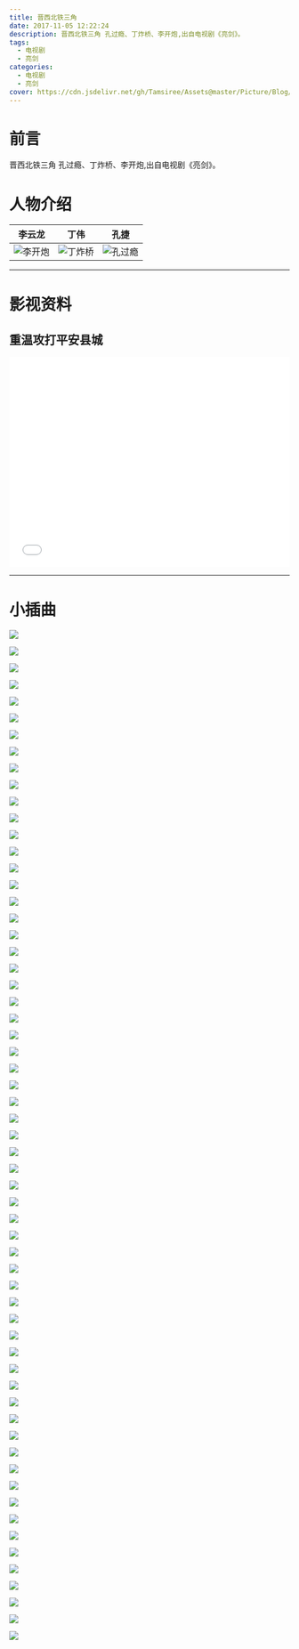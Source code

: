 ```yaml
---
title: 晋西北铁三角
date: 2017-11-05 12:22:24
description: 晋西北铁三角 孔过瘾、丁炸桥、李开炮,出自电视剧《亮剑》。
tags:
  - 电视剧
  - 亮剑
categories:
  - 电视剧
  - 亮剑
cover: https://cdn.jsdelivr.net/gh/Tamsiree/Assets@master/Picture/Blog/Cover/t01735cb17ef572c6ec.jpg
---
```

# 前言
晋西北铁三角 孔过瘾、丁炸桥、李开炮,出自电视剧《亮剑》。

# 人物介绍

| 李云龙 | 丁伟 | 孔捷 |
| :-------: | :-------: | :-------: |
| ![李开炮](https://cdn.jsdelivr.net/gh/Tamsiree/Assets@master/Picture/Blog/Post/05c7763e6709c93d7317e1bc923df8dcd30054e0.jpg) | ![丁炸桥](https://cdn.jsdelivr.net/gh/Tamsiree/Assets@master/Picture/Blog/Post/340cd800baa1cd1178539d6bb412c8fcc1ce2de0.jpg) | ![孔过瘾](https://cdn.jsdelivr.net/gh/Tamsiree/Assets@master/Picture/Blog/Post/f5c2ba1bb051f819d69cec01d7b44aed2f73e715.jpg) |

---

# 影视资料
## 重温攻打平安县城

<div style="position: relative; width: 100%; height: 0; padding-bottom: 75%;"><iframe src="//player.bilibili.com/player.html?aid=42114120&cid=73929458&page=1" scrolling="no" border="0" frameborder="no" framespacing="0" allowfullscreen="true" style="position: absolute; width: 100%; height: 100%; left: 0; top: 0;"> </iframe></div>

---

# 小插曲

![](http://imgsrc.baidu.com/forum/w%3D580/sign=e0cff78eedfe9925cb0c695804a95ee4/785f855494eef01fe0cff78eedfe9925be317df7.jpg)

![](http://imgsrc.baidu.com/forum/w%3D580/sign=b46506bf5cda81cb4ee683c56266d0a4/b1cedb1b0ef41bd5b46506bf5cda81cb38db3d93.jpg)

![](http://imgsrc.baidu.com/forum/w%3D580/sign=0cf8b8abfa03918fd7d13dc2613c264b/9bfc18dfa9ec8a130cf8b8abfa03918fa2ecc0e8.jpg)

![](http://imgsrc.baidu.com/forum/w%3D580/sign=3d2fcaa4a4ec8a13141a57e8c7039157/b72403d162d9f2d33d2fcaa4a4ec8a136227cc94.jpg)

![](http://imgsrc.baidu.com/forum/w%3D580/sign=e319f68eedfe9925cb0c695804a95ee4/785f855494eef01fe319f68eedfe9925bd317db9.jpg)

![](http://imgsrc.baidu.com/forum/w%3D580/sign=87f10e198835e5dd902ca5d746c7a7f5/fa01262eb9389b5087f10e198835e5dde6116e44.jpg)

![](http://imgsrc.baidu.com/forum/w%3D580/sign=c1a8904da1af2eddd4f149e1bd110102/1c7205f431adcbefc1a8904da1af2edda2cc9f2a.jpg)

![](http://imgsrc.baidu.com/forum/w%3D580/sign=aa700e42bb003af34dbadc68052bc619/cfeb52b5c9ea15ceaa700e42bb003af33b87b234.jpg)

![](http://imgsrc.baidu.com/forum/w%3D580/sign=4c8d6a4e3efa828bd1239debcd1e41cd/006f6581800a19d84c8d6a4e3efa828ba41e46c4.jpg)

![](http://imgsrc.baidu.com/forum/w%3D580/sign=25c06a865f66d0167e199e20a72ad498/61bed4c451da81cb25c06a865f66d016082431a3.jpg)

![](http://imgsrc.baidu.com/forum/w%3D580/sign=0a6c29a85a2c11dfded1bf2b53266255/c6ab0b087bf40ad10a6c29a85a2c11dfabeccec6.jpg)

![](http://imgsrc.baidu.com/forum/w%3D580/sign=f312d088daca7bcb7d7bc7278e086b3f/8af300f790529822f312d088daca7bcb0b46d4ad.jpg)

![](http://imgsrc.baidu.com/forum/w%3D580/sign=0b583783174c510faec4e21250582528/a7b3ff246b600c330b583783174c510fd8f9a1ad.jpg)

![](http://imgsrc.baidu.com/forum/w%3D580/sign=4c0739a6ea1190ef01fb92d7fe1a9df7/75e892504fc2d5624c0739a6ea1190ef77c66cbb.jpg)

![](http://imgsrc.baidu.com/forum/w%3D580/sign=59664895fd1f3a295ac8d5c6a924bce3/312aa651f3deb48f59664895fd1f3a292cf578bb.jpg)

![](http://imgsrc.baidu.com/forum/w%3D580/sign=f20514eedc43ad4ba62e46c8b2035a89/528106b30f2442a7f20514eedc43ad4bd0130246.jpg)

![](http://imgsrc.baidu.com/forum/w%3D580/sign=3479a48bfa36afc30e0c3f6d8318eb85/68df42fbfbedab643479a48bfa36afc378311e46.jpg)

![](http://imgsrc.baidu.com/forum/w%3D580/sign=ffe1d63dff1fbe091c5ec31c5b610c30/54f27b0e0cf3d7caffe1d63dff1fbe096a63a9b3.jpg)

![](http://imgsrc.baidu.com/forum/w%3D580/sign=87195b3fe6f81a4c2632ecc1e72b6029/72d96263f6246b6087195b3fe6f81a4c500fa2b3.jpg)

![](http://imgsrc.baidu.com/forum/w%3D580/sign=e9b86eccdda20cf44690fed746084b0c/5df39edda144ad34e9b86eccdda20cf430ad8543.jpg)

![](http://imgsrc.baidu.com/forum/w%3D580/sign=fc0c70d423dda3cc0be4b82831e83905/c02438adcbef7609fc0c70d423dda3cc7dd99e43.jpg)

![](http://imgsrc.baidu.com/forum/w%3D580/sign=0cad2a787e8da9774e2f86238050f872/032c17178a82b9010cad2a787e8da9773812ef4e.jpg)

![](http://imgsrc.baidu.com/forum/w%3D580/sign=732f6f60bd51f819f1250342eab54a76/8640ff03738da977732f6f60bd51f8198718e34e.jpg)

![](http://imgsrc.baidu.com/forum/w%3D580/sign=c979d781ebcd7b89e96c3a8b3f254291/1cc60024ab18972bc979d781ebcd7b899f510a0e.jpg)

![](http://imgsrc.baidu.com/forum/w%3D580/sign=2b8404b676899e51788e3a1c72a6d990/c5f4a218972bd4072b8404b676899e510eb3090e.jpg)

![](http://imgsrc.baidu.com/forum/w%3D580/sign=f1a75e45bc3533faf5b6932698d2fdca/1d88c5bf6c81800af1a75e45bc3533fa838b4708.jpg)

![](http://imgsrc.baidu.com/forum/w%3D580/sign=4b614aa8f01f4134e0370576151e95c1/70eeb83533fa828b4b614aa8f01f4134960a5a08.jpg)

![](http://imgsrc.baidu.com/forum/w%3D580/sign=21a8d8883787e9504217f3642039531b/053a1cce36d3d53921a8d8883787e950342ab031.jpg)

![](http://imgsrc.baidu.com/forum/w%3D580/sign=8a70d7d353df8db1bc2e7c6c3922dddb/e125e9fe9925bc318a70d7d353df8db1ca137099.jpg)

![](http://imgsrc.baidu.com/forum/w%3D580/sign=7c08ee8f3cadcbef01347e0e9cae2e0e/6d94a4345982b2b77c08ee8f3cadcbef77099b33.jpg)

![](http://imgsrc.baidu.com/forum/w%3D580/sign=4d375f4a516034a829e2b889fb1249d9/3ccf33292df5e0fe4d375f4a516034a85fdf729b.jpg)

![](http://imgsrc.baidu.com/forum/w%3D580/sign=eff2d5aa222eb938ec6d7afae56385fe/f5d1283fb80e7beceff2d5aa222eb9389a506ba6.jpg)

![](http://imgsrc.baidu.com/forum/w%3D580/sign=57bb1f81a251f3dec3b2b96ca4eff0ec/5c3f7fc6a7efce1b57bb1f81a251f3deb58f653e.jpg)

![](http://imgsrc.baidu.com/forum/w%3D580/sign=e884cf8eedfe9925cb0c695804a95ee4/785f855494eef01fe884cf8eedfe9925bd317d3e.jpg)

![](http://imgsrc.baidu.com/forum/w%3D580/sign=37ef4c2afedeb48ffb69a1d6c01e3aef/ba16aeefce1b9d1637ef4c2afedeb48f8d5464a6.jpg)

![](http://imgsrc.baidu.com/forum/w%3D580/sign=1db3cda6aecc7cd9fa2d34d109002104/fd7dc2ef76094b361db3cda6aecc7cd98c109dad.jpg)

![](http://imgsrc.baidu.com/forum/w%3D580/sign=729e4a978713632715edc23ba18ea056/c6016bd9f2d3572c729e4a978713632763d0c34a.jpg)

![](http://imgsrc.baidu.com/forum/w%3D580/sign=4d395f4a516034a829e2b889fb1249d9/3ccf33292df5e0fe4d395f4a516034a85fdf72ad.jpg)

![](http://imgsrc.baidu.com/forum/w%3D580/sign=fec45f45bc3533faf5b6932698d2fdca/1d88c5bf6c81800afec45f45bc3533fa838b47ad.jpg)

![](http://imgsrc.baidu.com/forum/w%3D580/sign=a96537512534349b74066e8df9eb1521/9ddfd0f9d72a6059a96537512534349b023bba51.jpg)

![](http://imgsrc.baidu.com/forum/w%3D580/sign=9373b8cec4ea15ce41eee00186013a25/e9fddd2a2834349b9373b8cec4ea15ce37d3be51.jpg)

![](http://imgsrc.baidu.com/forum/w%3D580/sign=ba362b87cecec3fd8b3ea77de689d4b6/7671c411728b4710ba362b87cecec3fdfd0323b4.jpg)

![](http://imgsrc.baidu.com/forum/w%3D580/sign=113629fb68380cd7e61ea2e59145ad14/9f93f2f2b2119313113629fb68380cd790238d51.jpg)

![](http://imgsrc.baidu.com/forum/w%3D580/sign=256251804e166d223877159c76220945/9ded2f9759ee3d6d256251804e166d224e4ade22.jpg)

![](http://imgsrc.baidu.com/forum/w%3D580/sign=506034516d59252da3171d0c049a032c/4b94e2f81a4c510f506034516d59252dd52aa522.jpg)

![](http://imgsrc.baidu.com/forum/w%3D580/sign=0897ef88daca7bcb7d7bc7278e086b3f/8af300f7905298220897ef88daca7bcb0b46d422.jpg)

![](http://imgsrc.baidu.com/forum/w%3D580/sign=74df1164b3096b6381195e583c328733/bede05f3d7ca7bcb74df1164b3096b63f724a822.jpg)

![](http://imgsrc.baidu.com/forum/w%3D580/sign=388ae2923401213fcf334ed464e636f8/607f27dda3cc7cd9388ae2923401213fb90e9123.jpg)

![](http://imgsrc.baidu.com/forum/w%3D580/sign=8e9bc244b50e7bec23da03e91f2fb9fa/6f1c75d98d1001e98e9bc244b50e7bec55e79723.jpg)

![](http://imgsrc.baidu.com/forum/w%3D580/sign=14534915d0c451daf6f60ce386fc52a5/6812741ed21b0ef414534915d0c451da80cb3e16.jpg)

![](http://imgsrc.baidu.com/forum/w%3D580/sign=bde839bf5cda81cb4ee683c56267d0a4/b1cedb1b0ef41bd5bde839bf5cda81cb38db3d16.jpg)

![](http://imgsrc.baidu.com/forum/w%3D580/sign=77b613787e8da9774e2f86238050f872/032c17178a82b90177b613787e8da9773812efb7.jpg)

![](http://imgsrc.baidu.com/forum/w%3D580/sign=78345660bd51f819f1250342eab54a76/8640ff03738da97778345660bd51f8198718e3b7.jpg)

![](http://imgsrc.baidu.com/forum/w%3D580/sign=c33ed301d7b44aed594ebeec831d876a/f5c2ba1bb051f819c33ed301d7b44aed2f73e7b7.jpg)

![](http://imgsrc.baidu.com/forum/w%3D580/sign=4639537b37f33a879e6d0012f65c1018/9765c0ea15ce36d34639537b37f33a87e850b189.jpg)

![](http://imgsrc.baidu.com/forum/w%3D580/sign=8e9641b9701ed21b79c92eed9d6eddae/30d39b45d688d43f8e9641b9701ed21b0ff43b8a.jpg)

![](http://imgsrc.baidu.com/forum/w%3D580/sign=2ad953865f66d0167e199e20a72bd498/61bed4c451da81cb2ad953865f66d0160824318a.jpg)

![](http://imgsrc.baidu.com/forum/w%3D580/sign=35dd4a2afedeb48ffb69a1d6c01e3aef/ba16aeefce1b9d1635dd4a2afedeb48f8d5464b0.jpg)

![](http://imgsrc.baidu.com/forum/w%3D580/sign=facf9ef293510fb37819779fe933c893/67c89e2bd40735fafacf9ef293510fb30e24088a.jpg)

![](http://imgsrc.baidu.com/forum/w%3D580/sign=6e6ae63a89d6277fe912323018391f63/863d27738bd4b31c6e6ae63a89d6277f9f2ff82a.jpg)

![](http://imgsrc.baidu.com/forum/w%3D580/sign=0750ea1e20dda3cc0be4b82831e83905/c02438adcbef76090750ea1e20dda3cc7dd99e2c.jpg)